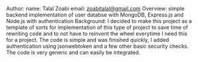 Author: 
  name: Talal Zoabi
  email: zoabitalal@gmail.com
Overview:
  simple backend implementation of user databse with MongoDB, Express.js and Node.js with authentication
Background:
  I decided to make this project as a template of sorts for implementation of this type of project to save time of rewriting code and to not have to reinvent the wheel   everytime I need this for a project.
  The code is simple and was finished quickly, I added authentication using jsonwebtoken and a few other basic security checks.
  The code is very generic and can easily be integrated.

  

